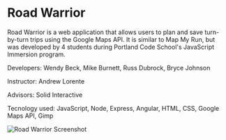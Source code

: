 # Road Warrior

Road Warrior is a web application that allows users to plan and save turn-by-turn trips using the Google Maps API. It is similar to Map My Run, but was developed by 4 students during Portland Code School's JavaScript Immersion program.

Developers: Wendy Beck, Mike Burnett, Russ Dubrock, Bryce Johnson

Instructor: Andrew Lorente

Advisors: Solid Interactive

Tecnology used: JavaScript, Node, Express, Angular, HTML, CSS, Google Maps API, Gimp

![Road Warrior Screenshot](https://raw.githubusercontent.com/wbeck32/road-warrior/master/public/images/screenshot.png)


